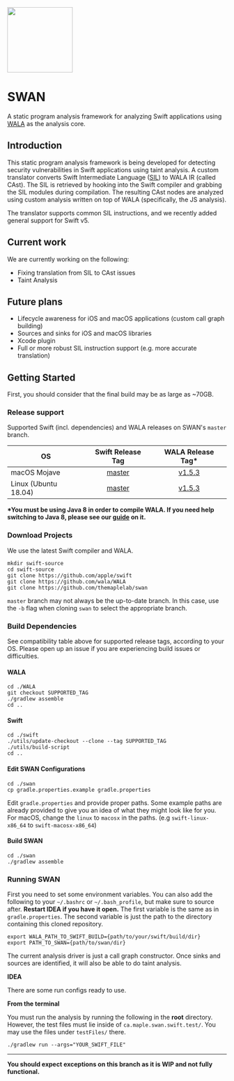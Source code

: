 
<img src="https://karimali.ca/resources/images/projects/swan.png" width="150">

# SWAN
A static program analysis framework for analyzing Swift applications using [WALA](https://github.com/wala/WALA) as the analysis core. 

## Introduction

This static program analysis framework is being developed for detecting security vulnerabilities in Swift applications using taint analysis. A custom translator converts Swift Intermediate Language ([SIL](https://github.com/apple/swift/blob/master/docs/SIL.rst)) to WALA IR (called CAst). The SIL is retrieved by hooking into the Swift compiler and grabbing the SIL modules during compilation. The resulting CAst nodes are analyzed using custom analysis written on top of WALA (specifically, the JS analysis).

The translator supports common SIL instructions, and we recently added general support for Swift v5.

## Current work
We are currently working on the following:
- Fixing translation from SIL to CAst issues
- Taint Analysis

## Future plans
- Lifecycle awareness for iOS and macOS applications (custom call graph building)
- Sources and sinks for iOS and macOS libraries
- Xcode plugin
- Full or more robust SIL instruction support (e.g. more accurate translation)

## Getting Started

First, you should consider that the final build may be as large as ~70GB.

### Release support
Supported Swift (incl. dependencies) and WALA releases on SWAN's `master` branch.


| OS | Swift Release Tag | WALA Release Tag* | 
| -----------|:-------:|:-----:|
| macOS Mojave | [master](https://github.com/apple/swift/tree/master) | [v1.5.3](https://github.com/wala/WALA/releases/tag/v1.5.3) |
| Linux (Ubuntu 18.04) | [master](https://github.com/apple/swift/tree/master) | [v1.5.3](https://github.com/wala/WALA/releases/tag/v1.5.3) |

**\*You must be using Java 8 in order to compile WALA. If you need help switching to Java 8, please see our [guide](https://github.com/themaplelab/swan/wiki/Switching-to-Java-8) on it.**

### Download Projects

We use the latest Swift compiler and WALA.
```
mkdir swift-source
cd swift-source
git clone https://github.com/apple/swift
git clone https://github.com/wala/WALA
git clone https://github.com/themaplelab/swan
```
`master` branch may not always be the up-to-date branch. In this case, use the `-b` flag when cloning `swan` to select the appropriate branch.

### Build Dependencies
See compatibility table above for supported release tags, according to your OS. Please open up an issue if you are experiencing build issues or difficulties.

#### WALA

```
cd ./WALA
git checkout SUPPORTED_TAG
./gradlew assemble
cd ..
```

#### Swift

```
cd ./swift
./utils/update-checkout --clone --tag SUPPORTED_TAG
./utils/build-script 
cd ..
```

#### Edit SWAN Configurations

```
cd ./swan
cp gradle.properties.example gradle.properties
```

Edit `gradle.properties` and provide proper paths. Some example paths are already provided to give you an idea of what they might look like for you. For macOS, change the `linux` to `macosx` in the paths. (e.g `swift-linux-x86_64` to `swift-macosx-x86_64`)


#### Build SWAN

```
cd ./swan
./gradlew assemble
```

### Running SWAN

First you need to set some environment variables. You can also add the following to your `~/.bashrc` or `~/.bash_profile`, but make sure to source after. **Restart IDEA if you have it open.** The first variable is the same as in `gradle.properties`. The second variable is just the path to the directory containing this cloned repository.

```
export WALA_PATH_TO_SWIFT_BUILD={path/to/your/swift/build/dir}
export PATH_TO_SWAN={path/to/swan/dir}
```

The current analysis driver is just a call graph constructor. Once sinks and sources are identified, it will also be able to do taint analysis.

**IDEA**

There are some run configs ready to use.
 
**From the terminal**

You must run the analysis by running the following in the **root** directory. However, the test files must lie inside of `ca.maple.swan.swift.test/`. You may use the files under `testFiles/` there.
```
./gradlew run --args="YOUR_SWIFT_FILE"
```

--------------------

**You should expect exceptions on this branch as it is WIP and not fully functional.**
